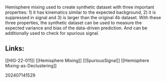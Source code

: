 Hemisphere mixing used to create synthetic dataset with three important properties: 1) it has kinematics similar to the expected background,  2) it is suppressed in signal and 3) is larger than the original 4b dataset. With these three properties, the synthetic dataset can be used to measure the expected variance and bias of the data-driven prediction. And can be additionally used to check for spurious signal.



## Links: 
[[HIG-22-011]]
[[Hemisphere Mixing]]
[[SpuriousSignal]]
[[Hemisphere Mixing-as-Declustering]]



202407141529
